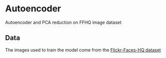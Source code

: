 # Autoencoder
Autoencoder and PCA reduction on FFHQ image dataset

## Data

The images used to train the model come from the [Flickr-Faces-HQ dataset](https://github.com/NVlabs/ffhq-dataset)

